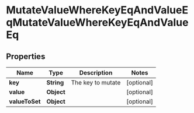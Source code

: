 

# MutateValueWhereKeyEqAndValueEqMutateValueWhereKeyEqAndValueEq


## Properties

| Name | Type | Description | Notes |
|------------ | ------------- | ------------- | -------------|
|**key** | **String** | The key to mutate |  [optional] |
|**value** | **Object** |  |  [optional] |
|**valueToSet** | **Object** |  |  [optional] |



